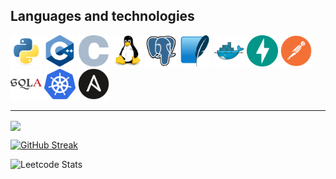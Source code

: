 ## Languages and technologies

<div>
  <img src="https://github.com/devicons/devicon/blob/master/icons/python/python-original.svg" width = 50 height = 50></img>
  <img src="https://github.com/devicons/devicon/blob/master/icons/cplusplus/cplusplus-original.svg" width = 50 height = 50></img>
  <img src="https://github.com/devicons/devicon/blob/master/icons/c/c-original.svg" width = 50 height = 50></img>
  <img src = "https://github.com/devicons/devicon/blob/master/icons/linux/linux-original.svg" width = 50 height = 50></img>
  <img src="https://github.com/devicons/devicon/blob/master/icons/postgresql/postgresql-original.svg" width = 50 height = 50></img>
  <img src="https://github.com/devicons/devicon/blob/master/icons/sqlite/sqlite-original.svg" width = 50 height = 50></img>
  <img src="https://github.com/devicons/devicon/blob/master/icons/docker/docker-original.svg" width = 50 height = 50></img>
  <img src="https://github.com/devicons/devicon/blob/master/icons/fastapi/fastapi-original.svg" width = 50 height = 50></img>
  <img src="https://github.com/devicons/devicon/blob/master/icons/postman/postman-original.svg" width = 50 height = 50></img>
  <img src="https://github.com/devicons/devicon/blob/master/icons/sqlalchemy/sqlalchemy-original.svg" width = 50 height = 50></img>
  <img src="https://github.com/devicons/devicon/blob/master/icons/kubernetes/kubernetes-original.svg" width = 50 height = 50></img>
  <img src="https://github.com/devicons/devicon/blob/master/icons/ansible/ansible-original.svg" width = 50 height = 50></img>

  
</div>

---

<a href="https://github.com/ArhNex">
  <img align="center" src="https://github-readme-stats.vercel.app/api/top-langs/?username=ArhNex&langs_count=8&layout=compact&theme=light" />
</a>


[![GitHub Streak](http://github-readme-streak-stats.herokuapp.com?user=ArhNex)](https://git.io/streak-stats)

![Leetcode Stats](https://leetcard.jacoblin.cool/Arhnex?theme=light&font=Texturina)

